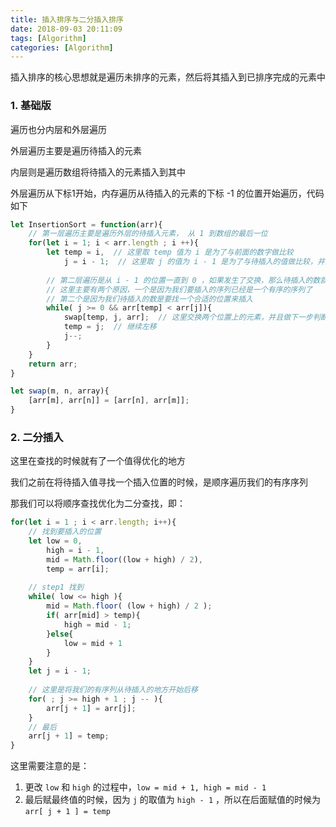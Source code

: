 ```yaml
---
title: 插入排序与二分插入排序
date: 2018-09-03 20:11:09
tags: [Algorithm]
categories: [Algorithm]
---
```


插入排序的核心思想就是遍历未排序的元素，然后将其插入到已排序完成的元素中

### 1. 基础版

遍历也分内层和外层遍历

外层遍历主要是遍历待插入的元素

内层则是遍历数组将待插入的元素插入到其中

外层遍历从下标1开始，内存遍历从待插入的元素的下标 -1 的位置开始遍历，代码如下

``` javascript
let InsertionSort = function(arr){
    // 第一层遍历主要是遍历外层的待插入元素， 从 1 到数组的最后一位
    for(let i = 1; i < arr.length ; i ++){
        let temp = i,  // 这里取 temp 值为 i 是为了与前面的数字做比较
            j = i - 1;  // 这里取 j 的值为 i - 1 是为了与待插入的值做比较，并且 j 的值会依次减少至 0 
        
        // 第二层遍历是从 i - 1 的位置一直到 0 ，如果发生了交换，那么待插入的数就变成 j 
        // 这里主要有两个原因，一个是因为我们要插入的序列已经是一个有序的序列了
        // 第二个是因为我们待插入的数是要找一个合适的位置来插入
        while( j >= 0 && arr[temp] < arr[j]){
            swap[temp, j, arr];  // 这里交换两个位置上的元素，并且做下一步判断
            temp = j;  // 继续左移
            j--;
        }
    }
    return arr;
}

let swap(m, n, array){
    [arr[m], arr[n]] = [arr[n], arr[m]];
}
```

### 2. 二分插入

这里在查找的时候就有了一个值得优化的地方

我们之前在将待插入值寻找一个插入位置的时候，是顺序遍历我们的有序序列

那我们可以将顺序查找优化为二分查找，即：

``` javascript
for(let i = 1 ; i < arr.length; i++){
    // 找到要插入的位置
    let low = 0,
        high = i - 1,
        mid = Math.floor((low + high) / 2),
        temp = arr[i];
    
    // step1 找到
    while( low <= high ){
        mid = Math.floor( (low + high) / 2 );
        if( arr[mid] > temp){
            high = mid - 1;
        }else{
            low = mid + 1
        }
    }
    let j = i - 1;
    
    // 这里是将我们的有序列从待插入的地方开始后移
    for( ; j >= high + 1 ; j -- ){
        arr[j + 1] = arr[j];
    }
    // 最后
    arr[j + 1] = temp;
}
```

这里需要注意的是：

1. 更改 `low` 和 `high` 的过程中，`low = mid + 1, high = mid - 1`
2. 最后赋最终值的时候，因为 `j` 的取值为 `high - 1` ，所以在后面赋值的时候为 `arr[ j + 1 ] = temp`